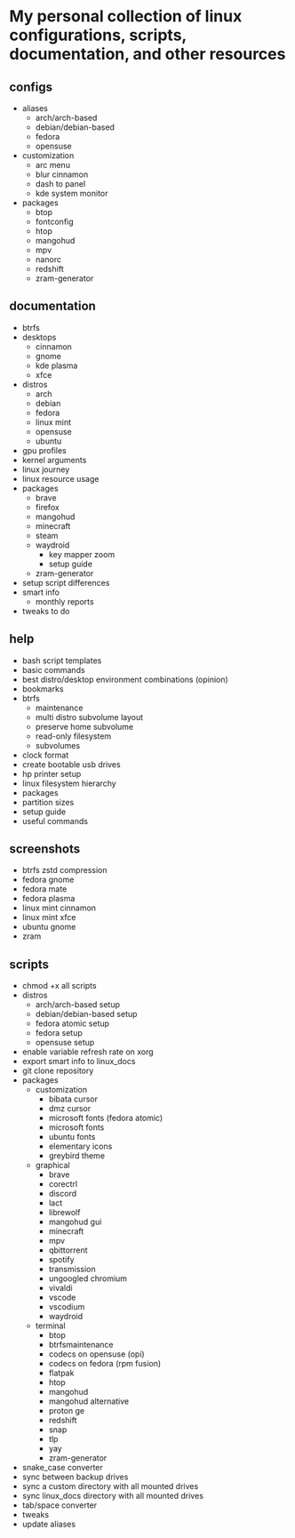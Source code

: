 # My personal collection of linux configurations, scripts, documentation, and other resources 

## configs

- aliases
    - arch/arch-based
    - debian/debian-based
    - fedora
    - opensuse
- customization 
    - arc menu
    - blur cinnamon
    - dash to panel
    - kde system monitor
- packages
    - btop
    - fontconfig
    - htop
    - mangohud
    - mpv
    - nanorc
    - redshift
    - zram-generator
    
## documentation

- btrfs
- desktops
    - cinnamon
    - gnome
    - kde plasma
    - xfce
- distros
    - arch
    - debian
    - fedora
    - linux mint
    - opensuse
    - ubuntu
- gpu profiles
- kernel arguments
- linux journey
- linux resource usage
- packages
    - brave
    - firefox
    - mangohud
    - minecraft
    - steam
    - waydroid
        - key mapper zoom
        - setup guide
    - zram-generator
- setup script differences
- smart info
    - monthly reports
- tweaks to do

## help

- bash script templates
- basic commands
- best distro/desktop environment combinations (opinion)
- bookmarks
- btrfs
    - maintenance
    - multi distro subvolume layout
    - preserve home subvolume 
    - read-only filesystem
    - subvolumes
- clock format
- create bootable usb drives
- hp printer setup
- linux filesystem hierarchy
- packages
- partition sizes
- setup guide
- useful commands

## screenshots

- btrfs zstd compression
- fedora gnome
- fedora mate
- fedora plasma
- linux mint cinnamon
- linux mint xfce
- ubuntu gnome
- zram

## scripts

- chmod +x all scripts
- distros
    - arch/arch-based setup 
    - debian/debian-based setup 
    - fedora atomic setup
    - fedora setup
    - opensuse setup
- enable variable refresh rate on xorg
- export smart info to linux_docs
- git clone repository
- packages
    - customization
        - bibata cursor
        - dmz cursor
        - microsoft fonts (fedora atomic)
        - microsoft fonts
        - ubuntu fonts
        - elementary icons
        - greybird theme
    - graphical
        - brave
        - corectrl
        - discord
        - lact
        - librewolf
        - mangohud gui
        - minecraft
        - mpv
        - qbittorrent
        - spotify
        - transmission
        - ungoogled chromium
        - vivaldi
        - vscode
        - vscodium
        - waydroid
    - terminal
        - btop
        - btrfsmaintenance
        - codecs on opensuse (opi)
        - codecs on fedora (rpm fusion)
        - flatpak
        - htop
        - mangohud
        - mangohud alternative
        - proton ge
        - redshift
        - snap
        - tlp
        - yay
        - zram-generator
- snake_case converter
- sync between backup drives
- sync a custom directory with all mounted drives
- sync linux_docs directory with all mounted drives
- tab/space converter
- tweaks
- update aliases

